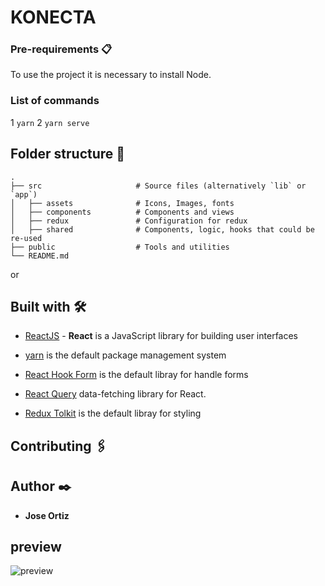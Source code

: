 # KONECTA

### Pre-requirements 📋

To use the project it is necessary to install Node.

### **List of commands**

1 `yarn`
2 `yarn serve`


## Folder structure 🦴
    .
    ├── src                     # Source files (alternatively `lib` or `app`)
    │   ├── assets              # Icons, Images, fonts
    │   ├── components          # Components and views
    │   ├── redux               # Configuration for redux
    │   ├── shared              # Components, logic, hooks that could be re-used
    ├── public                  # Tools and utilities
    └── README.md
or

## Built with  🛠️

- [ReactJS](https://reactjs.org/docs/getting-started.html)  - **React** is a JavaScript library for building user interfaces

- [yarn](https://yarnpkg.com/) is the default package management system
 
- [React Hook Form](https://react-hook-form.com/) is the default libray for handle forms

- [React Query](https://react-query.tanstack.com/overview) data-fetching library for React.

- [Redux Tolkit](https://redux-toolkit.js.org/introduction/getting-started) is the default libray for styling

## Contributing  🖇️

## Author  ✒️
- **Jose Ortiz**

## preview
<img src="assets/preview.jpg" alt="preview" align="center">
